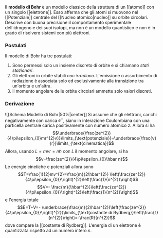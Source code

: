 Il **modello di Bohr** è un modello classico della struttura di un [[atomo]] con un singolo [[elettrone]]. Esso afferma che gli atomi si muovono nel [[Potenziale]] centrale del [[Nucleo atomico|nucleo]] su orbite circolari. Descrive con buona precisione il comportamento sperimentale dell'idrogeno e dei suoi isotopi, ma non è un modello quantistico e non è in grado di risolvere sistemi con più elettroni.
### Postulati
Il modello di Bohr ha tre postulati:
1. Sono permessi solo un insieme discreto di orbite e si chiamano *stati stazionari*.
2. Gli elettroni in orbite stabili *non irradiano*. L'emissione o assorbimento di radiazione è associata solo ed esclusivamente alla transizione tra un'orbita e un'altra.
3. Il momento angolare delle orbite circolari ammette solo valori discreti.
### Derivazione
![[Schema Modello di Bohr|50%|center]]
Si assume che gli elettroni, carichi negativamente con carica $e^{-}$, siano in interazione Coulombiana con una particella centrale carica positivamente con numero atomico $z$. Allora si ha
$$\underbrace{\frac{ze^{2}}{4\pi\epsilon_{0}mr^{2}v}}\limits_{\text{potenziale}}=\underbrace{\frac{v}{r}}\limits_{\text{cinematica}}$$
Allora, usando $L=mvr=n\hbar$ con $L$ il momento angolare, si ha
$$v=\frac{ze^{2}}{4\pi\epsilon_{0}\hbar n}$$
Le energie cinetiche e potenziali allora sono
$$T=\frac{1}{2}mv^{2}=\frac{m}{2\hbar^{2}} \left(\frac{ze^{2}}{4\pi\epsilon_{0}}\right)^{2}\left(\frac{1}{n^{2}}\right)$$
$$V=- \frac{m}{\hbar^{2}}\left(\frac{ze^{2}}{4\pi\epsilon_{0}}\right)^{2}\left(\frac{1}{n^{2}}\right)$$
e l'energia totale
$$E=T+V=- \underbrace{\frac{m}{2\hbar^{2}}\left(\frac{ze^{2}}{4\pi\epsilon_{0}}\right)^{2}}\limits_{\text{costante di Rydberg}}\left(\frac{1}{n^{2}}\right)=-\frac{R}{n^{2}}$$
dove compare la [[costante di Rydberg]]. L'energia di un elettrone è quantizzata rispetto ad un numero intero $n$.